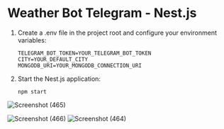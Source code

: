 # Weather Bot Telegram - Nest.js
 
1. Create a .env file in the project root and configure your environment variables:
    ```
    TELEGRAM_BOT_TOKEN=YOUR_TELEGRAM_BOT_TOKEN
    CITY=YOUR_DEFAULT_CITY
    MONGODB_URI=YOUR_MONGODB_CONNECTION_URI
    ```
    
2. Start the Nest.js application:
    ```
    npm start

    ```
    
![Screenshot (465)](https://github.com/pawansingh9305/telegram_bot/assets/106629214/9cf511bd-d134-4504-b5ee-4b198ad3bb81)


![Screenshot (466)](https://github.com/pawansingh9305/telegram_bot/assets/106629214/c186b19d-1e51-42b6-84ef-05d41c6ec2b1)
![Screenshot (464)](https://github.com/pawansingh9305/telegram_bot/assets/106629214/f6139f5e-c72d-4636-ad21-86ae1a77a8a4)
